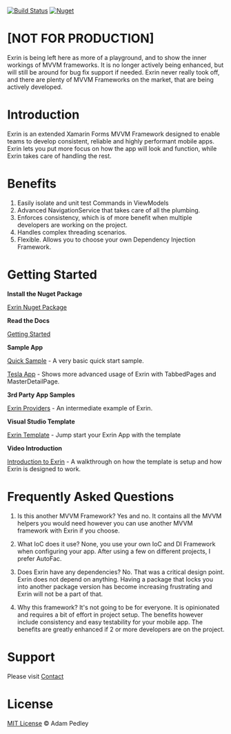[![Build Status](https://travis-ci.org/exrin/Exrin.svg?branch=master)](https://travis-ci.org/exrin/Exrin)
[![Nuget](https://img.shields.io/nuget/v/Exrin.svg?style=flat-square)](https://www.nuget.org/packages/Exrin) 

# [NOT FOR PRODUCTION]

Exrin is being left here as more of a playground, and to show the inner workings of MVVM frameworks. It is no longer actively being enhanced, but will still be around for bug fix support if needed. Exrin never really took off, and there are plenty of MVVM Frameworks on the market, that are being actively developed.

# Introduction

Exrin is an extended Xamarin Forms MVVM Framework designed to enable teams to develop consistent, reliable and highly performant mobile apps. Exrin lets you put more focus on how the app will look and function, while Exrin takes care of handling the rest.

# Benefits

1. Easily isolate and unit test Commands in ViewModels
2. Advanced NavigationService that takes care of all the plumbing.
3. Enforces consistency, which is of more benefit when multiple developers are working on the project.
4. Handles complex threading scenarios.
5. Flexible. Allows you to choose your own Dependency Injection Framework.

# Getting Started

**Install the Nuget Package**

[Exrin Nuget Package](https://www.nuget.org/packages/Exrin/)

**Read the Docs**

[Getting Started](http://docs.exrin.net/)

**Sample App**

[Quick Sample](https://github.com/exrin/ExrinSample) - A very basic quick start sample.

[Tesla App](https://github.com/adamped/Tesla-Mobile-App) - Shows more advanced usage of Exrin with TabbedPages and MasterDetailPage.

**3rd Party App Samples**

[Exrin Providers](https://github.com/maximrub/ExrinProviders) - An intermediate example of Exrin.

**Visual Studio Template**

[Exrin Template](https://marketplace.visualstudio.com/items?itemName=AdamPedley.ExrinTemplate) - Jump start your Exrin App with the template

**Video Introduction**

[Introduction to Exrin](https://www.youtube.com/watch?v=VCmetoNpL4M) - A walkthrough on how the template is setup and how Exrin is designed to work.

# Frequently Asked Questions

1. Is this another MVVM Framework?
Yes and no. It contains all the MVVM helpers you would need however you can use another MVVM framework with Exrin if you choose.

2. What IoC does it use?
None, you use your own IoC and DI Framework when configuring your app. After using a few on different projects, I prefer AutoFac.

3. Does Exrin have any dependencies?
No. That was a critical design point. Exrin does not depend on anything. Having a package that locks you into another package version has become increasing frustrating and Exrin will not be a part of that.

4. Why this framework?
It's not going to be for everyone. It is opinionated and requires a bit of effort in project setup. The benefits however include consistency and easy testability for your mobile app. The benefits are greatly enhanced if 2 or more developers are on the project.

# Support

Please visit [Contact](http://xamarinhelp.com/contact/)

# License

[MIT License](https://github.com/adamped/exrin/blob/master/LICENSE) © Adam Pedley
